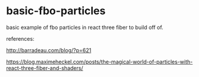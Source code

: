 # basic-fbo-particles
basic example of fbo particles in react three fiber to build off of.

references:

http://barradeau.com/blog/?p=621

https://blog.maximeheckel.com/posts/the-magical-world-of-particles-with-react-three-fiber-and-shaders/

